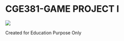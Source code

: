  # CGE381-GAME PROJECT I

[![](https://markdown-videos-api.jorgenkh.no/youtube/dQw4w9WgXcQ)]([https://youtu.be/dQw4w9WgXcQ](https://youtu.be/STa8tTP0MOk))

Created for Education Purpose Only
